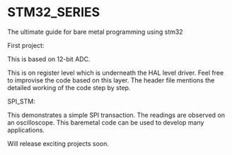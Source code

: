 # STM32_SERIES
The ultimate guide for bare metal programming using stm32

First project:

This is based on 12-bit ADC.

This is  on register level which is underneath the HAL level driver. Feel free to improvise the code based on this layer. The header file mentions the detailed working of the code step by step.


SPI_STM:

This demonstrates a simple SPI transaction. The readings are observed on an oscilloscope. This baremetal code can be used to develop many applications.

Will release exciting projects soon.
